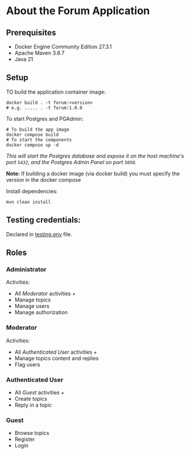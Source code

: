 # About the Forum Application

## Prerequisites
- Docker Engine Community Edition 27.3.1
- Apache Maven 3.8.7
- Java 21

## Setup

TO build the application container image:
```shell
docker build . -t forum:<version>
# e.g. ..... . -t forum:1.0.0
```

To start Postgres and PGAdmin:

```shell
# To build the app image
docker compose build
# To start the components
docker compose up -d
```

_This will start the Postgres database and expose it on the host machine's
port `5432`, and the Postgres Admin Panel on port `5050`._

**Note:** If building a docker image (via docker build) you must specify
the version in the docker compose

Install dependencies:

```shell
mvn clean install
```

## Testing credentials:
Declared in [testing.env](testing.env) file.


## Roles

### Administrator
Activities:
- All *Moderator* activities +
- Manage topics
- Manage users
- Manage authorization

### Moderator
Activities:
- All *Authenticated User* activities +
- Manage topics content and replies
- Flag users

### Authenticated User
- All *Guest* activities +
- Create topics
- Reply in a topic

### Guest
- Browse topics
- Register
- Login